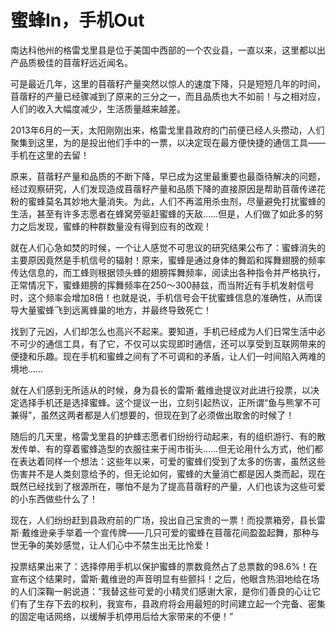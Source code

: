 # 蜜蜂In，手机Out

南达科他州的格雷戈里县是位于美国中西部的一个农业县，一直以来，这里都以出产品质极佳的苜蓿籽远近闻名。 

可是最近几年，这里的苜蓿籽产量突然以惊人的速度下降，只是短短几年的时间，苜蓿籽的产量已经骤减到了原来的三分之一，而且品质也大不如前！与之相对应，人们的收入大幅度减少，生活质量越来越差。 

2013年6月的一天，太阳刚刚出来，格雷戈里县政府的门前便已经人头攒动，人们聚集到这里，为的是投出他们手中的一票，以决定现在最方便快捷的通信工具——手机在这里的去留！ 

原来，苜蓿籽产量和品质的不断下降，早已成为这里最重要也最亟待解决的问题，经过观察研究，人们发现造成苜蓿籽产量和品质下降的直接原因是帮助苜蓿传递花粉的蜜蜂莫名其妙地大量消失。为此，人们不再滥用杀虫剂，尽量避免打扰蜜蜂的生活，甚至有许多志愿者在蜂窝旁驱赶蜜蜂的天敌……但是，人们做了如此多的努力之后发现，蜜蜂的种群数量没有得到应有的改观！ 

就在人们心急如焚的时候，一个让人感觉不可思议的研究结果公布了：蜜蜂消失的主要原因竟然是手机信号的辐射！原来，蜜蜂是通过身体的舞蹈和挥舞翅膀的频率传达信息的，而工蜂则根据领头蜂的翅膀挥舞频率，阅读出各种指令并严格执行，正常情况下，蜜蜂翅膀的挥舞频率在250～300赫兹，而当附近有手机发射信号时，这个频率会增加8倍！也就是说，手机信号会干扰蜜蜂信息的准确性，从而误导大量蜜蜂飞到远离蜂巢的地方，并最终导致死亡！ 

找到了元凶，人们却怎么也高兴不起来。要知道，手机已经成为人们日常生活中必不可少的通信工具，有了它，不仅可以实现即时通信，还可以享受到互联网带来的便捷和乐趣。现在手机和蜜蜂之间有了不可调和的矛盾，让人们一时间陷入两难的境地…… 

就在人们感到无所适从的时候，身为县长的雷斯·戴维逊提议对此进行投票，以决定选择手机还是选择蜜蜂。这个提议一出，立刻引起热议，正所谓“鱼与熊掌不可兼得”，虽然这两者都是人们想要的，但现在到了必须做出取舍的时候了！ 

随后的几天里，格雷戈里县的护蜂志愿者们纷纷行动起来，有的组织游行、有的散发传单、有的穿着蜜蜂造型的衣服往来于闹市街头……但无论用什么方式，他们都在表达着同样一个想法：这些年以来，可爱的蜜蜂们受到了太多的伤害，虽然这些伤害并不是人类刻意给予的，但无论如何，蜜蜂的大量消亡都是因人类而起，现在既然已经找到了根源所在，哪怕不是为了提高苜蓿籽的产量，人们也该为这些可爱的小东西做些什么了！ 

现在，人们纷纷赶到县政府前的广场，投出自己宝贵的一票！而投票箱旁，县长雷斯·戴维逊亲手举着一个宣传牌——几只可爱的蜜蜂在苜蓿花间盈盈起舞，那种与世无争的美妙感觉，让人们心中不禁生出无比怜爱！ 

投票结果出来了：选择停用手机以保护蜜蜂的票数竟然占了总票数的98.6%！在宣布这个结果时，雷斯·戴维逊的声音明显有些颤抖！之后，他眼含热泪地给在场的人们深鞠一躬说道：“我替这些可爱的小精灵们感谢大家，是你们善良的心让它们有了生存下去的权利，我宣布，县政府将会用最短的时间建立起一个完备、密集的固定电话网络，以缓解手机停用后给大家带来的不便！”